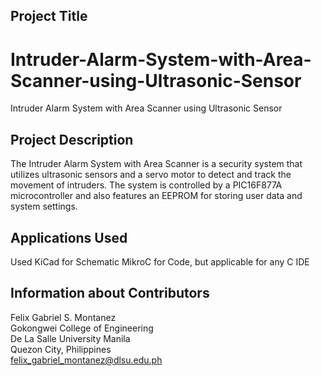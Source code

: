 
## Project Title ##
# Intruder-Alarm-System-with-Area-Scanner-using-Ultrasonic-Sensor
Intruder Alarm System with Area Scanner using Ultrasonic Sensor<br/>


## Project Description ##
The Intruder Alarm System with Area Scanner is a security system that utilizes ultrasonic sensors and a servo motor to detect and track the movement of intruders. The system is controlled by a PIC16F877A microcontroller and also features an EEPROM for storing user data and system settings.
## Applications Used ##

Used KiCad for Schematic MikroC for Code, but applicable for any C IDE<br/>

## Information about Contributors ##

Felix Gabriel S. Montanez<br/>
Gokongwei College of Engineering<br/>
De La Salle University Manila<br/>
Quezon City, Philippines<br/>
felix_gabriel_montanez@dlsu.edu.ph<br/>

